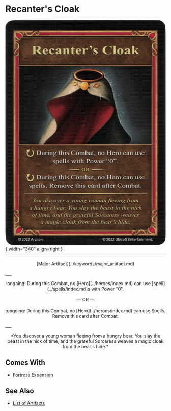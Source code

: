 # Recanter's Cloak

![Recanter's Cloak](../assets/artifacts_major-recanters_cloak.webp){ width="340" align=right }
___
<p style="text-align: center;" markdown>[Major Artifact](../keywords/major_artifact.md)</p>
___
<p style="text-align: center;" markdown>:ongoing: During this Combat, no [Hero](../heroes/index.md) can use [spell](../spells/index.md)s with Power "0".<br><br>— OR —<br><br> :ongoing: During this Combat, no [Hero](../heroes/index.md) can use Spells. Remove this card after Combat.</p>
___
<p style="text-align: center;" markdown>*You discover a young woman fleeing from a hungry bear. You slay the beast in the nick of time, and the grateful Sorceress weaves a magic cloak from the bear's hide.*</p>


## Comes With

- [Fortress Expansion](../content/fortress_expansion.md)


## See Also


- [List of Artifacts](index.md)
